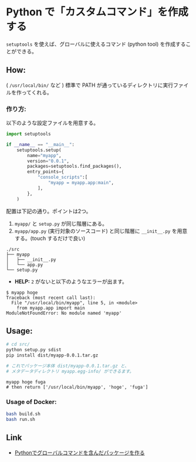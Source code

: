 # Python で「カスタムコマンド」を作成する
`setuptools` を使えば、グローバルに使えるコマンド (python tool) を作成することができる。

## How:
( `/usr/local/bin/` など ) 標準で PATH が通っているディレクトリに実行ファイルを作ってくれる。

### 作り方:

以下のような設定ファイルを用意する。

```src/setup.py
import setuptools

if __name__ == "__main__":
    setuptools.setup(
        name="myapp",
        version="0.0.1",
        packages=setuptools.find_packages(),
        entry_points={
            "console_scripts":[
                "myapp = myapp.app:main",
            ],
        },
    )
```

配置は下記の通り。ポイントは2つ。

1. `myapp/` と `setup.py` が同じ階層にある。
2. `myapp/app.py` (実行対象のソースコード) と同じ階層に `__init__.py` を用意する。(touch するだけで良い)

```
./src
├── myapp
│   ├── __init__.py
│   └── app.py
└── setup.py
```

* **HELP:** `2` がないと以下のようなエラーが出ます。

```Error
$ myapp hoge
Traceback (most recent call last):
  File "/usr/local/bin/myapp", line 5, in <module>
    from myapp.app import main
ModuleNotFoundError: No module named 'myapp'
```


## Usage:

```sh
# cd src/
python setup.py sdist
pip install dist/myapp-0.0.1.tar.gz

# これでパッケージ本体 dist/myapp-0.0.1.tar.gz と、
# メタデータディレクトリ myapp.egg-info/ ができるます。
```

```
myapp hoge fuga
# then return ['/usr/local/bin/myapp', 'hoge', 'fuga']
```

### Usage of Docker:

```sh
bash build.sh
bash run.sh
```

## Link
* [Pythonでグローバルコマンドを含んだパッケージを作る](https://qiita.com/fetaro/items/bb0eb8292127b5d1e9a8)
